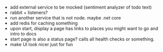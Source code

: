 - add external service to be mocked (sentiment analyzer of todo text)
- rabbit + listeners?
- run another service that is not node. maybe .net core
- add redis for caching something
- upon start, display a page has links to places you might want to go and intro to docs
- start page is also a status page? calls all health checks or something.
- make UI look nicer just for fun